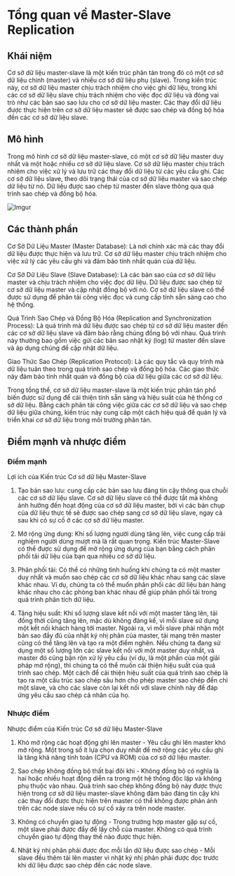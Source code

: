 # Tổng quan về Master-Slave Replication

## Khái niệm

Cơ sở dữ liệu master-slave là một kiến trúc phân tán trong đó có một cơ sở dữ liệu chính (master) và nhiều cơ sở dữ liệu phụ (slave). Trong kiến trúc này, cơ sở dữ liệu master chịu trách nhiệm cho việc ghi dữ liệu, trong khi các cơ sở dữ liệu slave chịu trách nhiệm cho việc đọc dữ liệu và đóng vai trò như các bản sao sao lưu cho cơ sở dữ liệu master. Các thay đổi dữ liệu được thực hiện trên cơ sở dữ liệu master sẽ được sao chép và đồng bộ hóa đến các cơ sở dữ liệu slave.

## Mô hình 

Trong mô hình cơ sở dữ liệu master-slave, có một cơ sở dữ liệu master duy nhất và một hoặc nhiều cơ sở dữ liệu slave. Cơ sở dữ liệu master chịu trách nhiệm cho việc xử lý và lưu trữ các thay đổi dữ liệu từ các yêu cầu ghi. Các cơ sở dữ liệu slave, theo dõi trạng thái của cơ sở dữ liệu master và sao chép dữ liệu từ nó. Dữ liệu được sao chép từ master đến slave thông qua quá trình sao chép và đồng bộ hóa.


![Imgur](https://i.imgur.com/8IcHl1f.png)


## Các thành phần

Cơ Sở Dữ Liệu Master (Master Database): Là nơi chính xác mà các thay đổi dữ liệu được thực hiện và lưu trữ. Cơ sở dữ liệu master chịu trách nhiệm cho việc xử lý các yêu cầu ghi và đảm bảo tính nhất quán của dữ liệu.

Cơ Sở Dữ Liệu Slave (Slave Database): Là các bản sao của cơ sở dữ liệu master và chịu trách nhiệm cho việc đọc dữ liệu. Dữ liệu được sao chép từ cơ sở dữ liệu master và cập nhật đồng bộ với nó. Cơ sở dữ liệu slave có thể được sử dụng để phân tải công việc đọc và cung cấp tính sẵn sàng cao cho hệ thống.

Quá Trình Sao Chép và Đồng Bộ Hóa (Replication and Synchronization Process): Là quá trình mà dữ liệu được sao chép từ cơ sở dữ liệu master đến các cơ sở dữ liệu slave và đảm bảo rằng chúng đồng bộ với nhau. Quá trình này thường bao gồm việc gửi các bản sao nhật ký (log) từ master đến slave và áp dụng chúng để cập nhật dữ liệu.


Giao Thức Sao Chép (Replication Protocol): Là các quy tắc và quy trình mà dữ liệu tuân theo trong quá trình sao chép và đồng bộ hóa. Các giao thức này đảm bảo tính nhất quán và đồng bộ của dữ liệu giữa các cơ sở dữ liệu.

Trong tổng thể, cơ sở dữ liệu master-slave là một kiến trúc phân tán phổ biến được sử dụng để cải thiện tính sẵn sàng và hiệu suất của hệ thống cơ sở dữ liệu. Bằng cách phân tải công việc giữa các cơ sở dữ liệu và sao chép dữ liệu giữa chúng, kiến trúc này cung cấp một cách hiệu quả để quản lý và triển khai cơ sở dữ liệu trong môi trường phân tán.


## Điểm mạnh và nhược điểm

### Điểm mạnh
Lợi ích của Kiến trúc Cơ sở dữ liệu Master-Slave

1. Tạo bản sao lưu: cung cấp các bản sao lưu đáng tin cậy thông qua chuỗi các cơ sở dữ liệu slave. Cơ sở dữ liệu slave có thể được tắt mà không ảnh hưởng đến hoạt động của cơ sở dữ liệu master, bởi vì các bản chụp của dữ liệu thực tế sẽ được sao chép sang cơ sở dữ liệu slave, ngay cả sau khi có sự cố ở các cơ sở dữ liệu master.

2. Mở rộng ứng dụng: Khi số lượng người dùng tăng lên, việc cung cấp trải nghiệm người dùng mượt mà là rất quan trọng. Kiến trúc Master-Slave có thể được sử dụng để mở rộng ứng dụng của bạn bằng cách phân phối tải dữ liệu của bạn qua nhiều cơ sở dữ liệu.

3. Phân phối tải: Có thể có những tình huống khi chúng ta có một master duy nhất và muốn sao chép các cơ sở dữ liệu khác nhau sang các slave khác nhau. Ví dụ, chúng ta có thể muốn phân phối các dữ liệu bán hàng khác nhau cho các phòng ban khác nhau để giúp phân phối tải trong quá trình phân tích dữ liệu.


4. Tăng hiệu suất: Khi số lượng slave kết nối với một master tăng lên, tải đồng thời cũng tăng lên, mặc dù không đáng kể, vì mỗi slave sử dụng một kết nối khách hàng tới master. Ngoài ra, vì mỗi slave phải nhận một bản sao đầy đủ của nhật ký nhị phân của master, tải mạng trên master cũng có thể tăng lên và tạo ra một điểm nghẽn. Nếu chúng ta đang sử dụng một số lượng lớn các slave kết nối với một master duy nhất, và master đó cũng bận rộn xử lý yêu cầu (ví dụ, là một phần của một giải pháp mở rộng), thì chúng ta có thể muốn cải thiện hiệu suất của quá trình sao chép. Một cách để cải thiện hiệu suất của quá trình sao chép là tạo ra một cấu trúc sao chép sâu hơn cho phép master sao chép đến chỉ một slave, và cho các slave còn lại kết nối với slave chính này để đáp ứng yêu cầu sao chép cá nhân của họ.


### Nhược điểm

Nhược điểm của Kiến trúc Cơ sở dữ liệu Master-Slave

1. Khó mở rộng các hoạt động ghi lên master - Yêu cầu ghi lên master khó mở rộng. Một trong số ít lựa chọn duy nhất để mở rộng các yêu cầu ghi là tăng khả năng tính toán (CPU và ROM) của cơ sở dữ liệu master.

2. Sao chép không đồng bộ thất bại đôi khi - Không đồng bộ có nghĩa là hai hoặc nhiều hoạt động diễn ra trong một hệ thống độc lập và không phụ thuộc vào nhau. Quá trình sao chép không đồng bộ này được thực hiện trong cơ sở dữ liệu master-slave không đảm bảo đáng tin cậy khi các thay đổi được thực hiện trên master có thể không được phản ánh trên các node slave nếu có sự cố xảy ra trên node master.

3. Không có chuyển giao tự động - Trong trường hợp master gặp sự cố, một slave phải được đẩy để lấy chỗ của master. Không có quá trình chuyển giao tự động thay thế nào được thực hiện.

4. Nhật ký nhị phân phải được đọc mỗi lần dữ liệu được sao chép - Mỗi slave đều thêm tải lên master vì nhật ký nhị phân phải được đọc trước khi dữ liệu được sao chép đến các node slave.